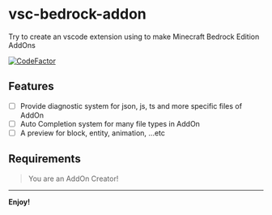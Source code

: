 # vsc-bedrock-addon

Try to create an vscode extension using to make Minecraft Bedrock Edition AddOns

[![CodeFactor](https://www.codefactor.io/repository/github/nguyenduck/vsc-bedrock-addon/badge)](https://www.codefactor.io/repository/github/nguyenduck/vsc-bedrock-addon)

## Features

-   [ ] Provide diagnostic system for json, js, ts and more specific files of AddOn
-   [ ] Auto Completion system for many file types in AddOn
-   [ ] A preview for block, entity, animation, ...etc

## Requirements

> You are an AddOn Creator!

---

**Enjoy!**
